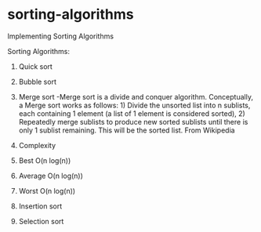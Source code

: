 # sorting-algorithms
Implementing Sorting Algorithms

Sorting Algorithms:
1. Quick sort

2. Bubble sort

3. Merge sort
-Merge sort is a divide and conquer algorithm. Conceptually, a Merge sort works as follows: 1) Divide the unsorted list into n sublists, each containing 1 element (a list of 1 element is considered sorted), 2) Repeatedly merge sublists to produce new sorted sublists until there is only 1 sublist remaining. This will be the sorted list. From Wikipedia

1. Complexity

2. Best
O(n log(n))

3. Average
O(n log(n))

4. Worst
O(n log(n))



4. Insertion sort

5. Selection sort
